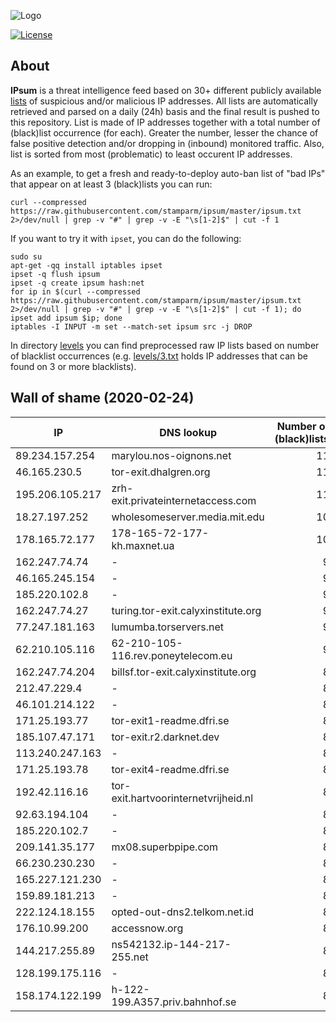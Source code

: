 ![Logo](https://i.imgur.com/PyKLAe7.png)

[![License](https://img.shields.io/badge/license-Public_domain-red.svg)](https://wiki.creativecommons.org/wiki/Public_domain)

About
----

**IPsum** is a threat intelligence feed based on 30+ different publicly available [lists](https://github.com/stamparm/maltrail) of suspicious and/or malicious IP addresses. All lists are automatically retrieved and parsed on a daily (24h) basis and the final result is pushed to this repository. List is made of IP addresses together with a total number of (black)list occurrence (for each). Greater the number, lesser the chance of false positive detection and/or dropping in (inbound) monitored traffic. Also, list is sorted from most (problematic) to least occurent IP addresses.

As an example, to get a fresh and ready-to-deploy auto-ban list of "bad IPs" that appear on at least 3 (black)lists you can run:

```
curl --compressed https://raw.githubusercontent.com/stamparm/ipsum/master/ipsum.txt 2>/dev/null | grep -v "#" | grep -v -E "\s[1-2]$" | cut -f 1
```

If you want to try it with `ipset`, you can do the following:

```
sudo su
apt-get -qq install iptables ipset
ipset -q flush ipsum
ipset -q create ipsum hash:net
for ip in $(curl --compressed https://raw.githubusercontent.com/stamparm/ipsum/master/ipsum.txt 2>/dev/null | grep -v "#" | grep -v -E "\s[1-2]$" | cut -f 1); do ipset add ipsum $ip; done
iptables -I INPUT -m set --match-set ipsum src -j DROP
```

In directory [levels](levels) you can find preprocessed raw IP lists based on number of blacklist occurrences (e.g. [levels/3.txt](levels/3.txt) holds IP addresses that can be found on 3 or more blacklists).

Wall of shame (2020-02-24)
----

|IP|DNS lookup|Number of (black)lists|
|---|---|--:|
89.234.157.254|marylou.nos-oignons.net|11
46.165.230.5|tor-exit.dhalgren.org|11
195.206.105.217|zrh-exit.privateinternetaccess.com|11
18.27.197.252|wholesomeserver.media.mit.edu|10
178.165.72.177|178-165-72-177-kh.maxnet.ua|10
162.247.74.74|-|9
46.165.245.154|-|9
185.220.102.8|-|9
162.247.74.27|turing.tor-exit.calyxinstitute.org|9
77.247.181.163|lumumba.torservers.net|9
62.210.105.116|62-210-105-116.rev.poneytelecom.eu|9
162.247.74.204|billsf.tor-exit.calyxinstitute.org|8
212.47.229.4|-|8
46.101.214.122|-|8
171.25.193.77|tor-exit1-readme.dfri.se|8
185.107.47.171|tor-exit.r2.darknet.dev|8
113.240.247.163|-|8
171.25.193.78|tor-exit4-readme.dfri.se|8
192.42.116.16|tor-exit.hartvoorinternetvrijheid.nl|8
92.63.194.104|-|8
185.220.102.7|-|8
209.141.35.177|mx08.superbpipe.com|8
66.230.230.230|-|8
165.227.121.230|-|8
159.89.181.213|-|8
222.124.18.155|opted-out-dns2.telkom.net.id|8
176.10.99.200|accessnow.org|8
144.217.255.89|ns542132.ip-144-217-255.net|8
128.199.175.116|-|8
158.174.122.199|h-122-199.A357.priv.bahnhof.se|8
